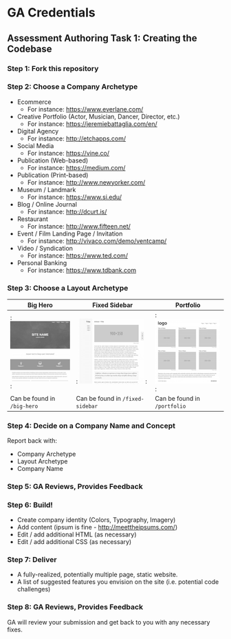 # GA Credentials
## Assessment Authoring Task 1: Creating the Codebase

### Step 1: Fork this repository

### Step 2: Choose a Company Archetype
* Ecommerce 
  *  For instance: https://www.everlane.com/
* Creative Portfolio (Actor, Musician, Dancer, Director, etc.)  
  *  For instance: https://jeremiebattaglia.com/en/
* Digital Agency  
  *  For instance: http://etchapps.com/
* Social Media  
  *  For instance: https://vine.co/
* Publication (Web-based) 
  *  For instance: https://medium.com/
* Publication (Print-based) 
  *  For instance: http://www.newyorker.com/
* Museum / Landmark 
  *  For instance: https://www.si.edu/
* Blog / Online Journal 
  *  For instance: http://dcurt.is/
* Restaurant  
  *  For instance: http://www.fifteen.net/
* Event / Film Landing Page / Invitation  
  *  For instance: http://vivaco.com/demo/ventcamp/
* Video / Syndication 
  *  For instance: https://www.ted.com/
* Personal Banking  
  *  For instance: https://www.tdbank.com

### Step 3: Choose a Layout Archetype

| Big Hero | Fixed Sidebar | Portfolio | 
| -------- | ------------- | --------- |
|: ![Big Hero](layouts/big-hero.png) :|: ![Fixed Sidebar](layouts/fixed-sidebar.png) :|: ![Portfolio](layouts/portfolio.png) :|
| Can be found in `/big-hero` | Can be found in `/fixed-sidebar` | Can be found in `/portfolio` | 

### Step 4: Decide on a Company Name and Concept

Report back with:

- Company Archetype 
- Layout Archetype
- Company Name

### Step 5: GA Reviews, Provides Feedback

### Step 6: Build!

- Create company identity (Colors, Typography, Imagery)
- Add content (ipsum is fine - http://meettheipsums.com/)
- Edit / add additional HTML (as necessary)
- Edit / add additional CSS (as necessary)

### Step 7: Deliver

- A fully-realized, potentially multiple page, static website.
- A list of suggested features you envision on the site (i.e. potential code challenges)

### Step 8: GA Reviews, Provides Feedback

GA will review your submission and get back to you with any necessary fixes.
